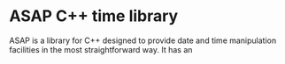 # ASAP C++ time library

ASAP is a library for C++ designed to provide date and time manipulation facilities in the most straightforward way. It has an
